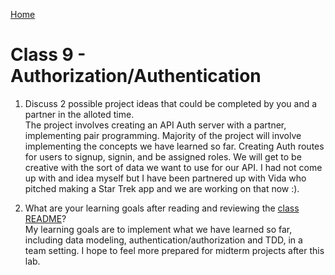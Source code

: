 [Home](/README.md)

# Class 9 - Authorization/Authentication

1. Discuss 2 possible project ideas that could be completed by you and a partner in the alloted time.  
The project involves creating an API Auth server with a partner, implementing pair programming. Majority of the project will involve implementing the concepts we have learned so far. Creating Auth routes for users to signup, signin, and be assigned roles. We will get to be creative with the sort of data we want to use for our API. I had not come up with and idea myself but I have been partnered up with Vida who pitched making a Star Trek app and we are working on that now :).

2. What are your learning goals after reading and reviewing the [class README](https://codefellows.github.io/code-401-javascript-guide/curriculum/class-09/)?  
My learning goals are to implement what we have learned so far, including data modeling, authentication/authorization and TDD, in a team setting. I hope to feel more prepared for midterm projects after this lab.